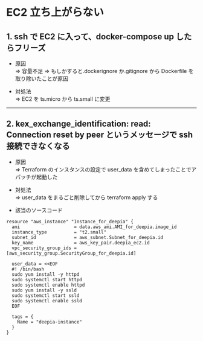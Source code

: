 # EC2 立ち上がらない

## 1. ssh で EC2 に入って、docker-compose up したらフリーズ

- 原因<br>
  => 容量不足
  => もしかすると.dockerignore か.gitignore から Dockerfile を取り除いたことが原因

- 対処法<br>
  => EC2 を ts.micro から ts.small に変更

<hr>

## 2. kex_exchange_identification: read: Connection reset by peer というメッセージで ssh 接続できなくなる

- 原因<br>
  => Terraform のインスタンスの設定で user_data を含めてしまったことでアパッチが起動した

- 対処法<br>
  => user_data をまるごと削除してから terraform apply する

- 該当のソースコード

```hcl
resource "aws_instance" "Instance_for_deepia" {
  ami                    = data.aws_ami.AMI_for_deepia.image_id
  instance_type          = "t2.small"
  subnet_id              = aws_subnet.Subnet_for_deepia.id
  key_name               = aws_key_pair.deepia_ec2.id
  vpc_security_group_ids = [aws_security_group.SecurityGroup_for_deepia.id]

  user_data = <<EOF
  #! /bin/bash
  sudo yum install -y httpd
  sudo systemctl start httpd
  sudo systemctl enable httpd
  sudo yum install -y ssld
  sudo systemctl start ssld
  sudo systemctl enable ssld
  EOF

  tags = {
    Name = "deepia-instance"
  }
}
```

